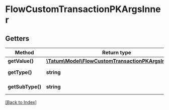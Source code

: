 # FlowCustomTransactionPKArgsInner

## Getters

Method | Return type | Description | Notes
------------ | ------------- | ------------- | -------------
**getValue()** | [**\Tatum\Model\FlowCustomTransactionPKArgsInnerValue**](FlowCustomTransactionPKArgsInnerValue.md) |  |
**getType()** | **string** | Type of the argument |
**getSubType()** | **string** | Type of the argument | [optional]

[[Back to Index]](../index.md)
